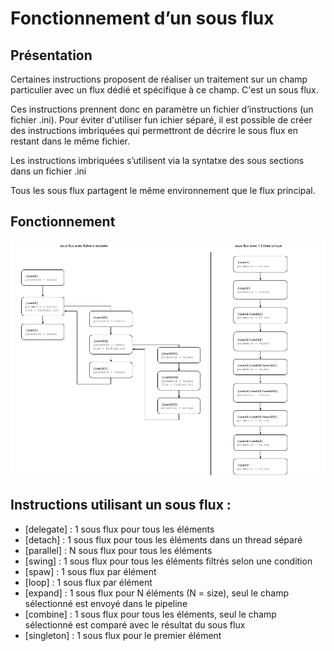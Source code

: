 # Fonctionnement d’un sous flux

## Présentation

Certaines instructions proposent de réaliser un traitement sur un champ particulier avec un flux dédié et spécifique à ce champ. C'est un sous flux.

Ces instructions prennent donc en paramètre un fichier d’instructions (un fichier .ini). Pour éviter d'utiliser fun ichier séparé, il est possible de créer des instructions imbriquées qui permettront de décrire le sous flux en restant dans le même fichier.

Les instructions imbriquées s’utilisent via la syntatxe des sous sections dans un fichier .ini

Tous les sous flux partagent le même environnement que le flux principal.


## Fonctionnement

![coding-sub-pipeline](./coding-sub-pipeline.png)



## Instructions utilisant un sous flux :

- [delegate] : 1 sous flux pour tous les éléments
- [detach] : 1 sous flux pour tous les éléments dans un thread séparé
- [parallel] : N sous flux pour tous les éléments
- [swing] : 1 sous flux pour tous les éléments filtrés selon une condition
- [spaw] : 1 sous flux par élément
- [loop] : 1 sous flux par élément
- [expand] : 1 sous flux pour N éléments (N = size), seul le champ sélectionné est envoyé dans le pipeline
- [combine] : 1 sous flux pour tous les éléments, seul le champ sélectionné est comparé avec le résultat du sous flux
- [singleton] : 1 sous flux pour le premier élément

